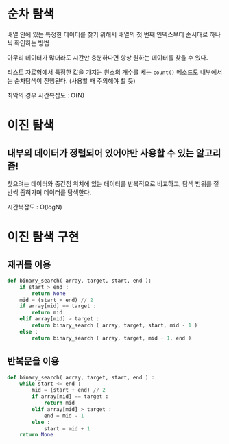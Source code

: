 # 순차 탐색

배열 안에 있는 특정한 데이터를 찾기 위해서 배열의 첫 번째 인덱스부터 순서대로 하나씩 확인하는 방법

아무리 데이터가 많더라도 시간만 충분하다면 항상 원하는 데이터를 찾을 수 있다.

리스트 자료형에서 특정한 값을 가지는 원소의 개수를 세는 `count()` 메소드도 내부에서는 순차탐색이 진행된다. (사용할 때 주의해야 할 듯)

최악의 경우 시간복잡도 : O(N)

# 이진 탐색

## 내부의 데이터가 정렬되어 있어야만 사용할 수 있는 알고리즘!

찾으려는 데이터와 중간점 위치에 있는 데이터를 반복적으로 비교하고, 탐색 범위를 절반씩 좁혀가며 데이터를 탐색한다.

시간복잡도 : O(logN)

# 이진 탐색 구현

## 재귀를 이용

```python
def binary_search( array, target, start, end ):
    if start > end :
        return None
    mid = (start + end) // 2
    if array[mid] == target :
        return mid
    elif array[mid] > target :
        return binary_search ( array, target, start, mid - 1 )
    else :
        return binary_search ( array, target, mid + 1, end )
```
## 반복문을 이용

```python
def binary_search( array, target, start, end ) :
    while start <= end :
        mid = (start + end) // 2
        if array[mid] == target :
            return mid
        elif array[mid] > target :
            end = mid - 1
        else :
            start = mid + 1
    return None
```